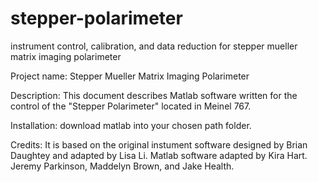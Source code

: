 # stepper-polarimeter
instrument control, calibration, and data reduction for stepper mueller matrix imaging polarimeter

Project name: Stepper Mueller Matrix Imaging Polarimeter

Description: This document describes Matlab software written for the control of the "Stepper Polarimeter" located in Meinel 767. 

Installation: download matlab into your chosen path folder. 

Credits: It is based on the original instument software designed by Brian Daughtey and adapted by Lisa Li. Matlab software adapted by Kira Hart. Jeremy Parkinson, Maddelyn Brown, and Jake Health.
